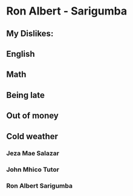 # Ron Albert - Sarigumba
## My Dislikes:
## English
## Math
## Being late
## Out of money
## Cold weather
### Jeza Mae Salazar
### John Mhico Tutor
### Ron Albert Sarigumba